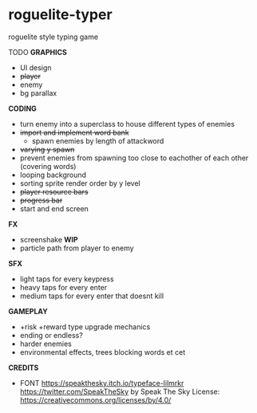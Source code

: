 # roguelite-typer

roguelite style typing game

TODO
**GRAPHICS**
 * UI design
 * ~~player~~
 * enemy
 * bg parallax

**CODING**
* turn enemy into a superclass to house different types of enemies
* ~~import and implement word bank~~
	* spawn enemies by length of attackword
* ~~varying y spawn~~
* prevent enemies from spawning too close to eachother of each other (covering words)
* looping background
* sorting sprite render order by y level
* ~~player resource bars~~
* ~~progress bar~~
* start and end screen

**FX**
* screenshake **WIP**
* particle path from player to enemy

**SFX**
* light taps for every keypress
* heavy taps for every enter
* medium taps for every enter that doesnt kill

**GAMEPLAY**
* +risk +reward type upgrade mechanics
* ending or endless?
* harder enemies
* environmental effects, trees blocking words et cet 

**CREDITS**
* FONT
https://speakthesky.itch.io/typeface-lilmrkr 
https://twitter.com/SpeakTheSky
by Speak The Sky
License: https://creativecommons.org/licenses/by/4.0/
